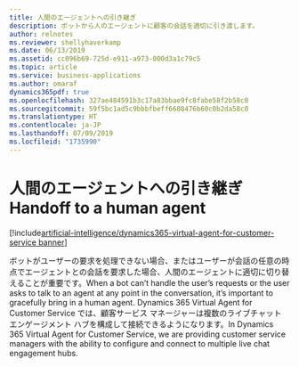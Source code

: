 ```yaml
---
title: 人間のエージェントへの引き継ぎ
description: ボットから人のエージェントに顧客の会話を適切に引き渡します。
author: relnotes
ms.reviewer: shellyhaverkamp
ms.date: 06/13/2019
ms.assetid: cc096b69-725d-e911-a973-000d3a1c79c5
ms.topic: article
ms.service: business-applications
ms.author: omaraf
dynamics365pdf: true
ms.openlocfilehash: 327ae484591b3c17a83bbae9fc8fabe58f2b58c0
ms.sourcegitcommit: 59f5bc1ad5c9bbbfbeff6608476b60c0b2da58c0
ms.translationtype: HT
ms.contentlocale: ja-JP
ms.lasthandoff: 07/09/2019
ms.locfileid: "1735990"
---
```

# <a name="handoff-to-a-human-agent"></a><span data-ttu-id="e871a-103">人間のエージェントへの引き継ぎ</span><span class="sxs-lookup"><span data-stu-id="e871a-103">Handoff to a human agent</span></span>

[!include[artificial-intelligence/dynamics365-virtual-agent-for-customer-service banner](../includes/artificial-intelligence/dynamics365-virtual-agent-for-customer-service.md)]

<span data-ttu-id="e871a-104">ボットがユーザーの要求を処理できない場合、またはユーザーが会話の任意の時点でエージェントとの会話を要求した場合、人間のエージェントに適切に切り替えることが重要です。</span><span class="sxs-lookup"><span data-stu-id="e871a-104">When a bot can’t handle the user’s requests or the user asks to talk to an agent at any point in the conversation, it’s important to gracefully bring in a human agent.</span></span> <span data-ttu-id="e871a-105">Dynamics 365 Virtual Agent for Customer Service では、顧客サービス マネージャーは複数のライブチャット エンゲージメント ハブを構成して接続できるようになります。</span><span class="sxs-lookup"><span data-stu-id="e871a-105">In Dynamics 365 Virtual Agent for Customer Service, we are providing customer service managers with the ability to configure and connect to multiple live chat engagement hubs.</span></span>